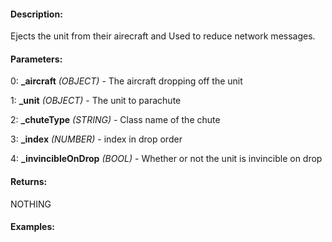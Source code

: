 #### Description:
Ejects the unit from their airecraft and Used to reduce network messages.

#### Parameters:
0: **_aircraft** *(OBJECT)* - The aircraft dropping off the unit

1: **_unit** *(OBJECT)* - The unit to parachute

2: **_chuteType** *(STRING)* - Class name of the chute

3: **_index** *(NUMBER)* - index in drop order

4: **_invincibleOnDrop** *(BOOL)* - Whether or not the unit is invincible on drop

#### Returns:
NOTHING

#### Examples:


